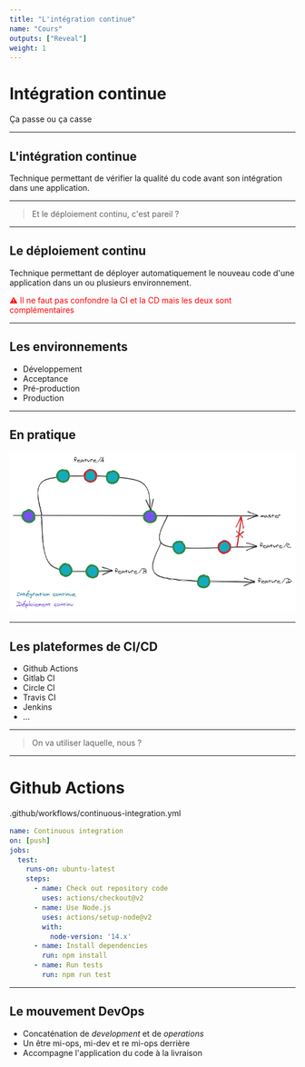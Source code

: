 ```yaml
---
title: "L'intégration continue"
name: "Cours"
outputs: ["Reveal"]
weight: 1
---
```


# Intégration continue
Ça passe ou ça casse

---

## L'intégration continue

Technique permettant de vérifier la qualité du code avant son intégration dans une application.

---

> Et le déploiement continu, c'est pareil ?

---

## Le déploiement continu

Technique permettant de déployer automatiquement le nouveau code d'une application dans un ou plusieurs environnement.

<p style="color: red;">⚠️ Il ne faut pas confondre la CI et la CD mais les deux sont complémentaires</p>

---

## Les environnements

 * Développement
 * Acceptance
 * Pré-production
 * Production

---

## En pratique

![Gitflow](./gitflow.png)

---

## Les plateformes de CI/CD

 * Github Actions
 * Gitlab CI
 * Circle CI
 * Travis CI
 * Jenkins
 * ...

---

> On va utiliser laquelle, nous ?

---

# Github Actions

.github/workflows/continuous-integration.yml

```yaml
name: Continuous integration
on: [push]
jobs:
  test:
    runs-on: ubuntu-latest
    steps:
      - name: Check out repository code
        uses: actions/checkout@v2
      - name: Use Node.js
        uses: actions/setup-node@v2
        with:
          node-version: '14.x'
      - name: Install dependencies
        run: npm install
      - name: Run tests
        run: npm run test
```

---

## Le mouvement DevOps

 * Concaténation de *development* et de *operations* 
 * Un être mi-ops, mi-dev et re mi-ops derrière
 * Accompagne l'application du code à la livraison
